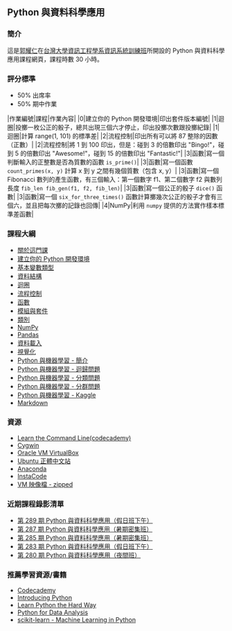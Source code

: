 ## Python 與資料科學應用

### 簡介

這是[郭耀仁](https://www.facebook.com/yaojen.kuo.1)在[台灣大學資訊工程學系資訊系統訓練班](https://www.csie.ntu.edu.tw/train/)所開設的 Python 與資料科學應用課程網頁，課程時數 30 小時。

### 評分標準

- 50% 出席率
- 50% 期中作業

|作業編號|課程|作業內容|
|0|建立你的 Python 開發環境|印出套件版本編號|
|1|迴圈|投擲一枚公正的骰子，總共出現三個六才停止，印出投擲次數跟投擲紀錄|
|1|迴圈|計算 range(1, 101) 的標準差|
|2|流程控制|印出所有可以將 87 整除的因數（正數）|
|2|流程控制|將 1 到 100 印出，但是：碰到 3 的倍數印出 "Bingo!"，碰到 5 的倍數印出 "Awesome!"，碰到 15 的倍數印出 "Fantastic!"|
|3|函數|寫一個判斷輸入的正整數是否為質數的函數 `is_prime()`|
|3|函數|寫一個函數 `count_primes(x, y)` 計算 x 到 y 之間有幾個質數（包含 x, y）|
|3|函數|寫一個 Fibonacci 數列的產生函數，有三個輸入：第一個數字 f1、第二個數字 f2 與數列長度 `fib_len fib_gen(f1, f2, fib_len)`|
|3|函數|寫一個公正的骰子 `dice()` 函數|
|3|函數|寫一個 `six_for_three_times()` 函數計算擲幾次公正的骰子才會有三個六，並且把每次擲的記錄也回傳|
|4|NumPy|利用 `numpy` 提供的方法實作樣本標準差函數|

### 課程大綱

- [關於這門課](https://yaojenkuo.github.io/python_4_ds/ch0.slides.html)
- [建立你的 Python 開發環境](https://yaojenkuo.github.io/python_4_ds/ch1.slides.html)
- [基本變數類型](https://yaojenkuo.github.io/python_4_ds/ch2.slides.html)
- [資料結構](https://yaojenkuo.github.io/python_4_ds/ch3.slides.html)
- [迴圈](https://yaojenkuo.github.io/python_4_ds/ch6.slides.html)
- [流程控制](https://yaojenkuo.github.io/python_4_ds/ch7.slides.html)
- [函數](https://yaojenkuo.github.io/python_4_ds/ch8.slides.html)
- [模組與套件](https://yaojenkuo.github.io/python_4_ds/module.slides.html)
- [類別](https://yaojenkuo.github.io/python_4_ds/ch9.slides.html)
- [NumPy](https://yaojenkuo.github.io/python_4_ds/ch4.slides.html)
- [Pandas](https://yaojenkuo.github.io/python_4_ds/ch5.slides.html)
- [資料載入](https://yaojenkuo.github.io/python_4_ds/data_import.slides.html)
- [視覺化](https://yaojenkuo.github.io/python_4_ds/ch10.slides.html)
- [Python 與機器學習 - 簡介](https://yaojenkuo.github.io/python_4_ds/ml_intro.slides.html)
- [Python 與機器學習 - 迴歸問題](https://yaojenkuo.github.io/python_4_ds/ch11.slides.html)
- [Python 與機器學習 - 分類問題](https://yaojenkuo.github.io/python_4_ds/ch12.slides.html)
- [Python 與機器學習 - 分群問題](https://yaojenkuo.github.io/python_4_ds/ch13.slides.html)
- [Python 與機器學習 - Kaggle](https://yaojenkuo.github.io/python_4_ds/ch18.slides.html)
- [Markdown](https://yaojenkuo.github.io/python_4_ds/markdown.slides.html)

### 資源

- [Learn the Command Line(codecademy)](https://www.codecademy.com/learn/learn-the-command-line)
- [Cygwin](http://www.cygwin.com/)
- [Oracle VM VirtualBox](https://www.virtualbox.org/wiki/Downloads)
- [Ubuntu 正體中文站](https://www.ubuntu-tw.org/modules/tinyd0/)
- [Anaconda](https://www.continuum.io/downloads)
- [InstaCode](http://instacode.live/channel/tony)
- [VM 映像檔 - zipped](https://drive.google.com/open?id=0B1RAmsOPDTw1VVdJSFRaRGZPQ2c)

### 近期課程錄影清單

- [第 289 期 Python 與資料科學應用（假日班下午）](https://www.youtube.com/playlist?list=PLEq7iw5uOtuVnMbRb76tCn2qW3Ft9osAz)
- [第 287 期 Python 與資料科學應用（暑期密集班）](https://www.youtube.com/playlist?list=PLEq7iw5uOtuVKZvkQ0B7S6fszUnEf8PmQ)
- [第 285 期 Python 與資料科學應用（暑期密集班）](https://www.youtube.com/playlist?list=PLEq7iw5uOtuX9DstAUP0yFc8Ay6AMuvkS)
- [第 283 期 Python 與資料科學應用（假日班下午）](https://www.youtube.com/playlist?list=PLEq7iw5uOtuXWTMjHisPwOHKhu_jZPn2C)
- [第 280 期 Python 與資料科學應用（夜間班）](https://www.youtube.com/playlist?list=PLEq7iw5uOtuVLOqYRt9QwUme8S5oXioxB)

### 推薦學習資源/書籍

- [Codecademy](https://www.codecademy.com)
- [Introducing Python](http://shop.oreilly.com/product/0636920028659.do)
- [Learn Python the Hard Way](https://www.amazon.com/Learn-Python-Hard-Way-Introduction/dp/0321884914)
- [Python for Data Analysis](http://shop.oreilly.com/product/0636920023784.do)
- [scikit-learn - Machine Learning in Python](http://scikit-learn.org/stable/)